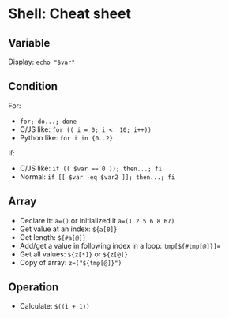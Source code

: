 # Shell: Cheat sheet

## Variable
Display: `echo "$var"`

## Condition
For:
 - `for; do...; done`
 - C/JS like: `for (( i = 0; i <  10; i++))`
 - Python like: `for i in {0..2}`
 
If:
 - C/JS like: `if (( $var == 0 )); then...; fi`
 - Normal: `if [[ $var -eq $var2 ]]; then...; fi`
 
## Array
 - Declare it: `a=()` or initialized it `a=(1 2 5 6 8 67)`
 - Get value at an index: `${a[0]}`
 - Get length: `${#a[@]}`
 - Add/get a value in following index in a loop: `tmp[${#tmp[@]}]=`
 - Get all values: `${z[*]}` or `${z[@]}`
 - Copy of array: `z=("${tmp[@]}")`
 
## Operation
 - Calculate: `$((i + 1))`